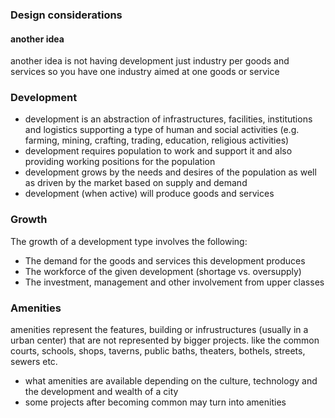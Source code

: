 
### Design considerations

#### another idea

another idea is not having development just industry per goods and services so you have one industry aimed at one goods or service


### Development

- development is an abstraction of infrastructures, facilities, institutions and logistics supporting a type of human and social activities (e.g. farming, mining, crafting, trading, education, religious activities)
- development requires population to work and support it and also providing working positions for the population
- development grows by the needs and desires of the population as well as driven by the market based on supply and demand
- development (when active) will produce goods and services


### Growth

The growth of a development type involves the following:
- The demand for the goods and services this development produces
- The workforce of the given development (shortage vs. oversupply)
- The investment, management and other involvement from upper classes 

### Amenities

amenities represent the features, building or infrustructures (usually in a urban center) that are not represented by bigger projects. like the common courts, schools, shops, taverns, public baths, theaters, bothels, streets, sewers etc.
- what amenities are available depending on the culture, technology and the development and wealth of a city
- some projects after becoming common may turn into amenities


